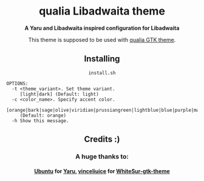<div align="center">

# qualia Libadwaita theme

**A Yaru and Libadwaita inspired configuration for Libadwaita**

This theme is supposed to be used with [qualia GTK theme](https://github.com/dgsasha/dg-gnome-theme).

## Installing

```
install.sh
```

</div>

```
OPTIONS:
  -t <theme_variant>. Set theme variant.
     [light|dark] (Default: light)
  -c <color_name>. Specify accent color.
     [orange|bark|sage|olive|viridian|prussiangreen|lightblue|blue|purple|magenta|pink|red]
     (Default: orange)
  -h Show this message.
```

<div align="center">

## Credits :)
### A huge thanks to:
#### [Ubuntu](https://ubuntu.com/) for [Yaru](https://github.com/ubuntu/yaru), [vinceliuice](https://github.com/vinceliuice) for [WhiteSur-gtk-theme](https://github.com/vinceliuice/WhiteSur-gtk-theme)

</div>